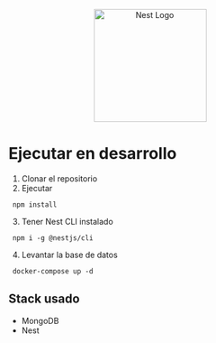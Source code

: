 <p align="center">
  <a href="http://nestjs.com/" target="blank"><img src="https://nestjs.com/img/logo-small.svg" width="200" alt="Nest Logo" /></a>
</p>

# Ejecutar en desarrollo

1. Clonar el repositorio
2. Ejecutar
```
 npm install

```

3. Tener Nest CLI instalado
```
 npm i -g @nestjs/cli

```

4. Levantar la base de datos
```
 docker-compose up -d

```

## Stack usado
* MongoDB
* Nest